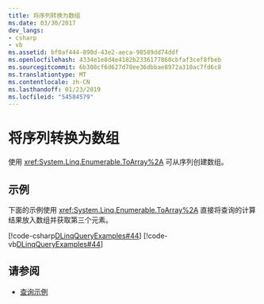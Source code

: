 ```yaml
---
title: 将序列转换为数组
ms.date: 03/30/2017
dev_langs:
- csharp
- vb
ms.assetid: bf0af444-890d-43e2-aeca-98589dd74ddf
ms.openlocfilehash: 4334e1e8d4e4182b2336177860cbfaf3cef8fbeb
ms.sourcegitcommit: 6b308cf6d627d78ee36dbbae8972a310ac7fd6c8
ms.translationtype: MT
ms.contentlocale: zh-CN
ms.lasthandoff: 01/23/2019
ms.locfileid: "54584579"
---
```

# <a name="convert-a-sequence-to-an-array"></a>将序列转换为数组
使用 <xref:System.Linq.Enumerable.ToArray%2A> 可从序列创建数组。  
  
## <a name="example"></a>示例  
 下面的示例使用 <xref:System.Linq.Enumerable.ToArray%2A> 直接将查询的计算结果放入数组并获取第三个元素。  
  
 [!code-csharp[DLinqQueryExamples#44](../../../../../../samples/snippets/csharp/VS_Snippets_Data/DLinqQueryExamples/cs/Program.cs#44)]
 [!code-vb[DLinqQueryExamples#44](../../../../../../samples/snippets/visualbasic/VS_Snippets_Data/DLinqQueryExamples/vb/Module1.vb#44)]  
  
## <a name="see-also"></a>请参阅
- [查询示例](../../../../../../docs/framework/data/adonet/sql/linq/query-examples.md)
